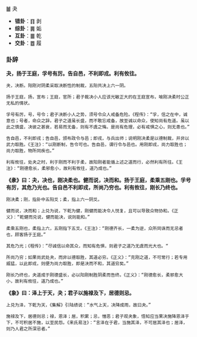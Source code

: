 ䷪ 夬 

+ **错卦**：䷖ 剥
+ **综卦**：䷫ 姤
+ **互卦**：䷀ 乾
+ **交卦**：䷉ 履

### 卦辞

**夬，扬于王庭，孚号有厉。告自邑，不利即戎。利有攸往。**

```
夬，决断。阳刚对阴柔采取决断性的制裁，五阳共决上六一阴。

扬于王庭，扬，宣布；王庭，官所；君子裁决小人应该光敏正大的在王庭宣布，喻刚决柔时公正无私的情状。

孚号有厉，号，号令；君子决断小人之势，须号令众人戒备危险。《程传》：“孚，信之在中，诚意也；号者，命众之辞。君子之道虽长盛，而不敢忘戒备，故至诚以命众，使知尚有危道。虽以此之慎盛，决彼之甚衰，若易而无备，则有不虞之悔。是尚有危理，必有戒惧之心，则无患也。”

告自邑，不利即戎；告自邑，颁布政令与邑；即戎，与兵出师；说明刚决柔是以德制裁，并非以武力取胜。《王注》：“以刚断制，告令可也。告自邑，谓行令与邑也。用刚即戎，尚力取胜也；尚力取胜，物所同疾也。”

利有攸往，处夬之时，利于刚而不利于柔，故阳刚者能循上述之道而行，必然利有所往。《王注》：“刚德愈长，柔邪愈小，故利有攸往，道乃成也。”
```


**《彖》曰：夬，决也，刚决柔也。健而说，决而和。扬于王庭，柔乘五刚也。孚号有厉，其危乃光也。告自邑不利即戎，所尚乃穷也。利有攸往，刚长乃终也。**

```
刚决柔；刚，指卦中五阳爻；柔，指上六一阴爻。

健而说，决而和；上兑为说，下乾为健，刚健而能决令人悦复，且可以导致众物协和。《正义》：“乾健而兑说，健而能决，说则能和。”

柔乘五刚也，柔指上六，五刚指下五爻。《王注》：“刚德齐长，一柔为逆，众所同诛而无忌者也，顾客扬于王庭。”

其危乃光；《程传》：”尽诚信以命其众，而知有危惧，则君子之道乃无虞而光大也。“

所尚乃穷；如果尚武处夬，而非以德取胜，其道必穷。《正义》：“克刚之道，不可常行；若专用威猛，以此即戎，则便为尚力取胜，即是决而不和，其道穷矣。”

刚长乃终也，夬道成于刚德盛长，必以阳刚制胜阴柔而告终。《正义》：“刚德愈长，柔邪愈大小，故利有攸往，道乃成也。”
```

**《象》曰：泽上于天，夬；君子以施禄及下，居德则忌。**

```
上兑为泽，下乾为天，《集解》引陆绩说：“水气上天，决降成雨，故曰夬。”

施禄及下，居德则忌；禄，恩泽；居，积累；忌，憎恶；君子观夬象，悟知应当果决施降恩泽于下，不可积居不施，以至民怨。《来氏易注》：“言泽在于君，当施其泽，不可居其泽也；居泽，则乃人君之所深忌者。”
```

